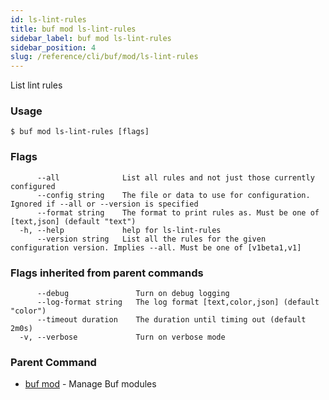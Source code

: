 ```yaml
---
id: ls-lint-rules
title: buf mod ls-lint-rules
sidebar_label: buf mod ls-lint-rules
sidebar_position: 4
slug: /reference/cli/buf/mod/ls-lint-rules
---
```

List lint rules

### Usage
```terminal
$ buf mod ls-lint-rules [flags]
```

### Flags

```
      --all              List all rules and not just those currently configured
      --config string    The file or data to use for configuration. Ignored if --all or --version is specified
      --format string    The format to print rules as. Must be one of [text,json] (default "text")
  -h, --help             help for ls-lint-rules
      --version string   List all the rules for the given configuration version. Implies --all. Must be one of [v1beta1,v1]
```

### Flags inherited from parent commands

```
      --debug               Turn on debug logging
      --log-format string   The log format [text,color,json] (default "color")
      --timeout duration    The duration until timing out (default 2m0s)
  -v, --verbose             Turn on verbose mode
```

### Parent Command

* [buf mod](../mod)	 - Manage Buf modules
